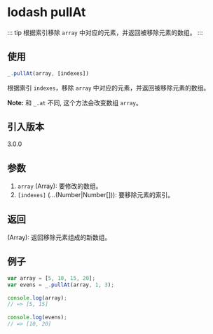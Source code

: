 # lodash pullAt

::: tip
根据索引移除 `array` 中对应的元素，并返回被移除元素的数组。
:::

## 使用

```javascript
_.pullAt(array, [indexes])
```

根据索引 `indexes`，移除 `array` 中对应的元素，并返回被移除元素的数组。

**Note:** 和 `_.at` 不同, 这个方法会改变数组 `array`。

## 引入版本

3.0.0

## 参数

1. `array` (Array): 要修改的数组。
2. `[indexes]` (...(Number|Number[])): 要移除元素的索引。

## 返回

(Array): 返回移除元素组成的新数组。

## 例子

```javascript
var array = [5, 10, 15, 20];
var evens = _.pullAt(array, 1, 3);
 
console.log(array);
// => [5, 15]
 
console.log(evens);
// => [10, 20]
```
